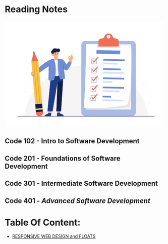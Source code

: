 # Reading Notes

![images](images/Checklist.jpg)

## Code 102 - Intro to Software Development
## Code 201 - Foundations of Software Development
## Code 301 - **Intermediate Software Development**
## Code 401 - ***Advanced Software Development***

# Table Of Content:
-  [RESPONSIVE WEB DESIGN and FLOATS ](class-01)




